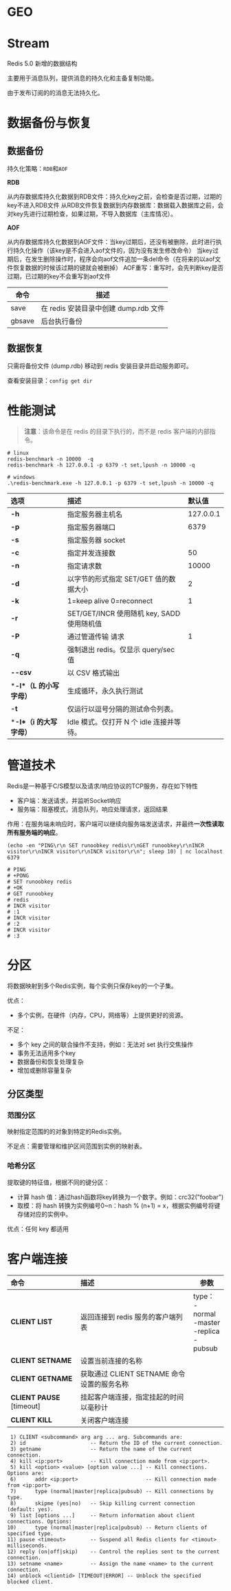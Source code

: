 # GEO

# Stream

Redis 5.0 新增的数据结构

主要用于消息队列，提供消息的持久化和主备复制功能。

由于发布订阅的的消息无法持久化。



# 数据备份与恢复

## 数据备份

持久化策略：`RDB`和`AOF`

**RDB**

从内存数据库持久化数据到RDB文件：持久化key之前，会检查是否过期，过期的key不进入RDB文件 从RDB文件恢复数据到内存数据库：数据载入数据库之前，会对key先进行过期检查，如果过期，不导入数据库（主库情况）。

**AOF**

从内存数据库持久化数据到AOF文件：当key过期后，还没有被删除，此时进行执行持久化操作（该key是不会进入aof文件的，因为没有发生修改命令） 当key过期后，在发生删除操作时，程序会向aof文件追加一条del命令（在将来的以aof文件恢复数据的时候该过期的键就会被删掉） AOF重写：重写时，会先判断key是否过期，已过期的key不会重写到aof文件



| 命令   | 描述                                  |
| ------ | ------------------------------------- |
| save   | 在 redis 安装目录中创建 dump.rdb 文件 |
| gbsave | 后台执行备份                          |



## 数据恢复

只需将备份文件 (dump.rdb) 移动到 redis 安装目录并启动服务即可。

查看安装目录：`config get dir`



# 性能测试

> **注意**：该命令是在 redis 的目录下执行的，而不是 redis 客户端的内部指令。



```shell
# linux
redis-benchmark -n 10000  -q
redis-benchmark -h 127.0.0.1 -p 6379 -t set,lpush -n 10000 -q

# windows
.\redis-benchmark.exe -h 127.0.0.1 -p 6379 -t set,lpush -n 10000 -q
```



| 选项                      | 描述                                       | 默认值    |
| :------------------------ | :----------------------------------------- | :-------- |
| **-h**                    | 指定服务器主机名                           | 127.0.0.1 |
| **-p**                    | 指定服务器端口                             | 6379      |
| **-s**                    | 指定服务器 socket                          |           |
| **-c**                    | 指定并发连接数                             | 50        |
| **-n**                    | 指定请求数                                 | 10000     |
| **-d**                    | 以字节的形式指定 SET/GET 值的数据大小      | 2         |
| **-k**                    | 1=keep alive 0=reconnect                   | 1         |
| **-r**                    | SET/GET/INCR 使用随机 key, SADD 使用随机值 |           |
| **-P**                    | 通过管道传输 <numreq> 请求                 | 1         |
| **-q**                    | 强制退出 redis。仅显示 query/sec 值        |           |
| **--csv**                 | 以 CSV 格式输出                            |           |
| ***-l\*（L 的小写字母）** | 生成循环，永久执行测试                     |           |
| **-t**                    | 仅运行以逗号分隔的测试命令列表。           |           |
| ***-I\*（i 的大写字母）** | Idle 模式。仅打开 N 个 idle 连接并等待。   |           |



# 管道技术

Redis是一种基于C/S模型以及请求/响应协议的TCP服务，存在如下特性

- 客户端：发送请求，并监听Socket响应
- 服务端：阻塞模式，消息队列，响应处理请求，返回结果

作用：在服务端未响应时，客户端可以继续向服务端发送请求，并最终**一次性读取所有服务端的响应**。

```shell
(echo -en "PING\r\n SET runoobkey redis\r\nGET runoobkey\r\nINCR visitor\r\nINCR visitor\r\nINCR visitor\r\n"; sleep 10) | nc localhost 6379

# PING
# +PONG
# SET runoobkey redis
# +OK
# GET runoobkey
# redis
# INCR visitor
# :1
# INCR visitor
# :2
# INCR visitor
# :3
```



# 分区

将数据映射到多个Redis实例，每个实例只保存key的一个子集。

优点：

- 多个实例，在硬件（内存，CPU，网络等）上提供更好的资源。

不足：

- 多个 key 之间的联合操作不支持，例如：无法对 set 执行交焦操作
- 事务无法适用多个key
- 数据备份和恢复处理复杂
- 增加或删除容量复杂



## 分区类型

### 范围分区

映射指定范围的的对象到特定的Redis实例。

不足点：需要管理和维护区间范围到实例的映射表。

### 哈希分区

提取键的特征值，根据不同的键分区：

- 计算 hash 值：通过hash函数将key转换为一个数字。例如：crc32("foobar")
- 取模：将 hash 转换为实例编号0~n：hash % (n+1) = x，根据实例编号将键存储对应的实例中。

优点：任何 key 都适用



# 客户端连接

| 命令                       | 描述                                       | 参数                                                   |
| :------------------------- | :----------------------------------------- | ------------------------------------------------------ |
| **CLIENT LIST**            | 返回连接到 redis 服务的客户端列表          | type：<br>- normal<br>-master<br/>-replica<br/>-pubsub |
| **CLIENT SETNAME**         | 设置当前连接的名称                         |                                                        |
| **CLIENT GETNAME**         | 获取通过 CLIENT SETNAME 命令设置的服务名称 |                                                        |
| **CLIENT PAUSE** [timeout] | 挂起客户端连接，指定挂起的时间以毫秒计     |                                                        |
| **CLIENT KILL**            | 关闭客户端连接                             |                                                        |

```shell
 1) CLIENT <subcommand> arg arg ... arg. Subcommands are:
 2) id                     -- Return the ID of the current connection.
 3) getname                -- Return the name of the current connection.
 4) kill <ip:port>         -- Kill connection made from <ip:port>.
 5) kill <option> <value> [option value ...] -- Kill connections. Options are:
 6)      addr <ip:port>                      -- Kill connection made from <ip:port>
 7)      type (normal|master|replica|pubsub) -- Kill connections by type.
 8)      skipme (yes|no)   -- Skip killing current connection (default: yes).
 9) list [options ...]     -- Return information about client connections. Options:
10)      type (normal|master|replica|pubsub) -- Return clients of specified type.
11) pause <timeout>        -- Suspend all Redis clients for <timout> milliseconds.
12) reply (on|off|skip)    -- Control the replies sent to the current connection.
13) setname <name>         -- Assign the name <name> to the current connection.
14) unblock <clientid> [TIMEOUT|ERROR] -- Unblock the specified blocked client.
```